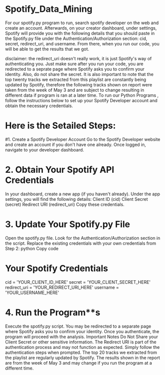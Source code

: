 # Spotify_Data_Mining
For our spotify.py program to run, search spotify developer on the web and create an account. Afterwards, on your creator dashboard, under settings, Spotify will provide you with the following details that you should paste in the Spotify.py file under the Authentication/Authorization section: cid, secret, redirect_uri, and username. From there, when you run our code, you will be able to get the results that we got.

disclaimer: the redirect_uri doesn't really work, it is just Spotify's way of authenticating you. Just make sure after you run your code, you are redirected to a seprate page where Spotify asks you to confirm your identity. Also, do not share the secret. 
It is also important to note that the top twenty tracks we extracted from this playlist are constantly being updated by Spotify, therefore the following tracks shown on report were taken from the week of May 3 and are subject to change resulting in different data if program is ran at a later time. 
To run our Python Programs , follow the instructions below to set up your Spotify Developer account and obtain the necessary credentials.

# Here is the Setailed Steps:
#1. Create a Spotify Developer Account
Go to the Spotify Developer website and create an account if you don't have one already.
Once logged in, navigate to your developer dashboard.


# 2. Obtain Your Spotify API Credentials

In your dashboard, create a new app (if you haven't already).
Under the app settings, you will find the following details:
Client ID (cid)
Client Secret (secret)
Redirect URI (redirect_uri)
Copy these credentials.


# 3. Update Your Spotify.py File

Open the spotify.py file.
Look for the Authentication/Authorization section in the script.
Replace the existing credentials with your own credentials from Step 2:
python
Copy code


# Your Spotify Credentials

cid = 'YOUR_CLIENT_ID_HERE'
secret = 'YOUR_CLIENT_SECRET_HERE'
redirect_uri = 'YOUR_REDIRECT_URI_HERE'
username = 'YOUR_USERNAME_HERE'

# 4. Run the Program**s
Execute the spotify.py script.
You may be redirected to a separate page where Spotify asks you to confirm your identity.
Once you authenticate, the program will proceed with the analysis.
Important Notes
Do Not Share your Client Secret or other sensitive information.
The Redirect URI is part of the authentication process and may not function as expected. Simply follow the authentication steps when prompted.
The top 20 tracks we extracted from the playlist are regularly updated by Spotify. The results shown in the report are from the week of May 3 and may change if you run the program at a different time.
